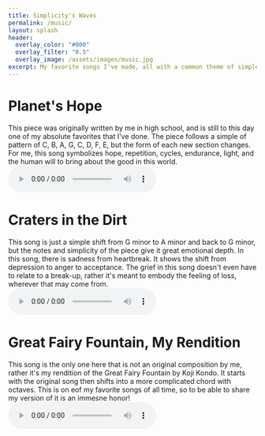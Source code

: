 ```yaml
---
title: Simplicity's Waves
permalink: /music/
layout: splash
header:
  overlay_color: "#000"
  overlay_filter: "0.5"
  overlay_image: /assets/images/music.jpg
excerpt: My favorite songs I've made, all with a common theme of simple ideas expanded upon, enjoy!
---
```


# Planet's Hope
This piece was originally written by me in high school, and is still to this day one of my absolute favorites that I've done. The piece follows a simple of pattern of C, B, A, G, C, D, F, E, but the form of each new section changes. For me, this song symbolizes hope, repetition, cycles, endurance, light, and the human will to bring about the good in this world.
<audio controls>
  <source src="/assets/audio/lilty.ogg" type="audio/ogg">
</audio>

# Craters in the Dirt
This song is just a simple shift from G minor to A minor and back to G minor, but the notes and simplicity of the piece give it great emotional depth. In this song, there is sadness from heartbreak. It shows the shift from depression to anger to acceptance. The grief in this song doesn't even have to relate to a break-up, rather it's meant to embody the feeling of loss, wherever that may come from.
<audio controls>
  <source src="/assets/audio/sad.wav" type="audio/wav">
</audio>

# Great Fairy Fountain, My Rendition
This song is the only one here that is not an original composition by me, rather it's my rendition of the Great Fairy Fountain by Koji Kondo. It starts with the original song then shifts into a more complicated chord with octaves. This is on eof my favorite songs of all time, so to be able to share my version of it is an immesne honor!
<audio controls>
  <source src="/assets/audio/fairy.mp4" type="audio/mp4">
</audio>
